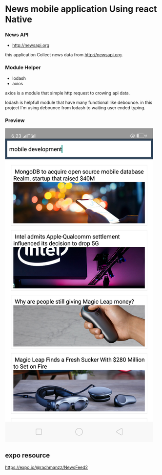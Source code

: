 # News mobile application Using react Native
### News API
- http://newsapi.org

this application Collect news data from http://newsapi.org.

### Module Helper
- lodash
- axios

axios is a module that simple http request to crowing api data.

lodash is helpfull module that have many functional like debounce. in this project I'm using debounce from lodash to waiting user ended typing.

### Preview
![alt text](https://raw.githubusercontent.com/rachmanzz/news-using-react-native/master/assets/preview.png)


## expo resource 
https://expo.io/@rachmanzz/NewsFeed2